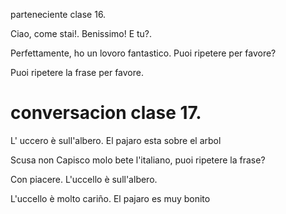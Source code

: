 
parteneciente clase 16.

Ciao, come stai!.
Benissimo! E tu?.

Perfettamente, ho un lovoro fantastico.
Puoi ripetere per favore?

Puoi ripetere la frase per favore.


# conversacion clase 17.

L' uccero è sull'albero. El pajaro esta sobre el arbol

Scusa non Capisco molo bete l'italiano, puoi ripetere la frase?

Con piacere. 
L'uccello è sull'albero.

L'uccello è molto cariño. El pajaro es muy bonito


